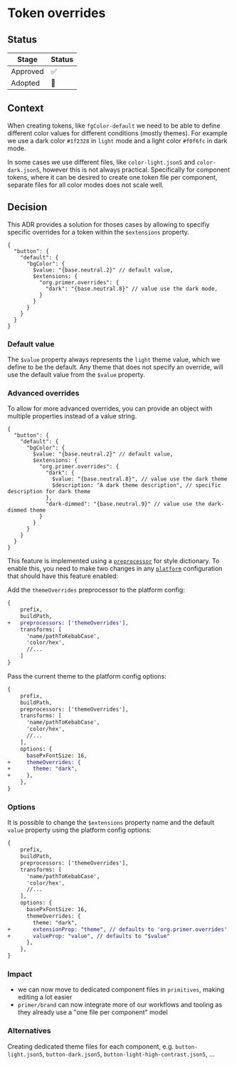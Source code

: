 # Token overrides

## Status

| Stage    | Status |
| -------- | ------ |
| Approved | ✅     |
| Adopted  | 🚧     |

## Context

When creating tokens, like `fgColor-default` we need to be able to define different color values for different conditions (mostly themes).
For example we use a dark color `#1f2328` in `light` mode and a light color `#f0f6fc` in dark mode.

In some cases we use different files, like `color-light.json5` and `color-dark.json5`, however this is not always practical. Specifically for component tokens, where it can be desired to create one token file per component, separate files for all color modes does not scale well.

## Decision

This ADR provides a solution for thoses cases by allowing to specifiy specific overrides for a token within the `$extensions` property.

```json5
{
  "button": {
    "default": {
      "bgColor": {
        $value: "{base.neutral.2}" // default value,
        $extensions: {
          "org.primer.overrides": {
            "dark": "{base.neutral.8}" // value use the dark mode,
          }
        }
      }
    }
  }
}
```

### Default value

The `$value` property always represents the `light` theme value, which we define to be the default. Any theme that does not specify an override, will use the default value from the `$value` property.

### Advanced overrides

To allow for more advanced overrides, you can provide an object with multiple properties instead of a value string.

```json5
{
  "button": {
    "default": {
      "bgColor": {
        $value: "{base.neutral.2}" // default value,
        $extensions: {
          "org.primer.overrides": {
            "dark": {
              $value: "{base.neutral.8}", // value use the dark theme
              $description: "A dark theme description", // specific description for dark theme
            },
            "dark-dimmed": "{base.neutral.9}" // value use the dark-dimmed theme
          }
        }
      }
    }
  }
}
```

This feature is implemented using a [`preprocessor`](https://styledictionary.com/reference/hooks/preprocessors/) for style dictionary. To enable this, you need to make two changes in any [`platform`](https://styledictionary.com/reference/config/#platform) configuration that should have this feature enabled:

Add the `themeOverrides` preprocessor to the platform config:

```diff
{
    prefix,
    buildPath,
+   preprocessors: ['themeOverrides'],
    transforms: [
      'name/pathToKebabCase',
      'color/hex',
      //...
    ]
}
```

Pass the current theme to the platform config options:

```diff
{
    prefix,
    buildPath,
    preprocessors: ['themeOverrides'],
    transforms: [
      'name/pathToKebabCase',
      'color/hex',
      //...
    ],
    options: {
      basePxFontSize: 16,
+     themeOverrides: {
+       theme: "dark",
+     },
    },
}
```

### Options

It is possible to change the `$extensions` property name and the default `value` property using the platform config options:

```diff
{
    prefix,
    buildPath,
    preprocessors: ['themeOverrides'],
    transforms: [
      'name/pathToKebabCase',
      'color/hex',
      //...
    ],
    options: {
      basePxFontSize: 16,
      themeOverrides: {
        theme: "dark",
+       extensionProp: "theme", // defaults to 'org.primer.overrides'
+       valueProp: "value", // defaults to "$value"
      },
    },
}
```

### Impact

- we can now move to dedicated component files in `primitives`, making editing a lot easier
- `primer/brand` can now integrate more of our workflows and tooling as they already use a "one file per component" model

### Alternatives

Creating dedicated theme files for each component, e.g. `button-light.json5`, `button-dark.json5`, `button-light-high-contrast.json5`, ...
